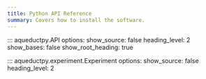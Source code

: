 ```yaml
---
title: Python API Reference
summary: Covers how to install the software.
---
```


::: aqueductpy.API
    options:
      show_source: false
      heading_level: 2
      show_bases: false
      show_root_heading: true


::: aqueductpy.experiment.Experiment
    options:
        show_source: false
        heading_level: 2
